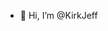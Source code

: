- 👋 Hi, I’m @KirkJeff


<!---
KirkJeff/KirkJeff is a ✨ special ✨ repository because its `README.md` (this file) appears on your GitHub profile.
You can click the Preview link to take a look at your changes.
--->
